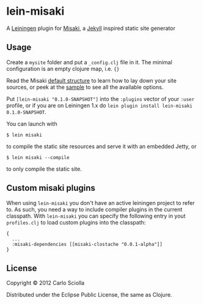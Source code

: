 # lein-misaki

A [Leiningen](https://github.com/technomancy/leiningen) plugin for [Misaki](https://github.com/liquidz/misaki), a [Jekyll](https://github.com/mojombo/jekyll) inspired static site generator

## Usage

Create a `mysite` folder and put a `_config.clj` file in it. The
minimal configuration is an empty clojure map, i.e. `{}`

Read the
Misaki
[default structure](https://github.com/liquidz/misaki/wiki/Directory-Structure)
to learn how to lay down your site sources, or peek at the
[sample](https://github.com/liquidz/misaki/blob/master/samples/blog/_config.clj)
to see all the available options.

Put `[lein-misaki "0.1.0-SNAPSHOT"]` into the `:plugins` vector of your
`:user` profile, or if you are on Leiningen 1.x do `lein plugin install
lein-misaki 0.1.0-SNAPSHOT`.

You can launch with

    $ lein misaki

to compile the static site resources and serve it with an embedded
Jetty, or

    $ lein misaki --compile

to only compile the static site.

## Custom misaki plugins

When using `lein-misaki` you don't have an active leiningen project to refer to. As such,
you need a way to include compiler plugins in the current classpath. With `lein-misaki` you
can specify the following entry in yout `profiles.clj` to load custom plugins into the classpath:

    {
      ...
      :misaki-dependencies [[misaki-clostache "0.0.1-alpha"]]
    }

## License

Copyright © 2012 Carlo Sciolla

Distributed under the Eclipse Public License, the same as Clojure.

